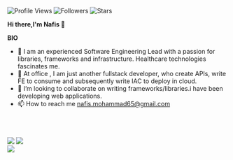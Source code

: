  ![Profile Views](https://komarev.com/ghpvc/?username=nafisdev&color=green)  ![Followers](https://img.shields.io/github/followers/nafisdev)  ![Stars](https://img.shields.io/github/stars/nafisdev?label=Profile%20Stars&logo=Profile%20stars&logoColor=g) 


<b>Hi there,I'm Nafis [](https://nafisdev.github.io)</b>👋<br>


<b>BIO</b><br>
- 👀 I am an experienced Software Engineering Lead with a passion for libraries, frameworks and infrastructure. Healthcare technologies fascinates me.
- 🌱 At office , I am just another fullstack developer, who create APIs, write FE to consume and subsequently write IAC to deploy in cloud.
- 💞️ I’m looking to collaborate on writing frameworks/libraries.i have been developing web applications.
- 📫 How to reach me nafis.mohammad65@gmail.com

<br><br>

<!--
[![My GitHub Stats](https://github-readme-stats.vercel.app/api/?username=nafisdev&count_private=true&theme=tokyonight&showicons=true)]()
[![My GitHub Language Stats](https://github-readme-stats.vercel.app/api/top-langs/?username=nafisdev&langs_count=5&theme=tokyonight)]()
-->

![](https://github-readme-stats.vercel.app/api?username=nafisdev&theme=light&hide_border=false&include_all_commits=true&count_private=true)
![](https://github-readme-streak-stats.herokuapp.com/?user=nafisdev&theme=light&hide_border=false)<br/>
![](https://github-readme-stats.vercel.app/api/top-langs/?username=nafisdev&theme=light&hide_border=false&include_all_commits=true&count_private=true&layout=compact)


<br>

